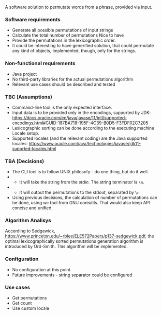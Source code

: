 A software solution to permutate words from a phrase, provided via input.

### Software requirements
- Generate all possible permutations of input strings
- Calculate the total number of permutations
Nice to have
- Provide the permutations in the lexicographic order.
- It could be interesting to have generified solution, that could permutate any kind of objects, implemented, though, only for the strings.

### Non-functional requirements
- Java project
- No third-party libraries for the actual permutations algorithm
- Relevant use cases should be described and tested

### TBC (Assumptions)
- Command-line tool is the only expected interface.
- Input data is to be provided only in the encodings, supported by JDK: https://docs.oracle.com/en/java/javase/11/intl/supported-encodings.html#GUID-187BA718-195F-4C39-B0D5-F3FDF02C7205
- Lexicographic sorting can be done according to the executing machine Locale setup.
- Supported locales (and the relevant coding) are the Java supported locales: https://www.oracle.com/java/technologies/javase/jdk11-suported-locales.html

### TBA (Decisions)
- The CLI tool is to follow UNIX philosofy - do one thing, but do it well.
- - It will take the string from the _stdin_. The string terminator is `\n`.
- - It will output the permutations to the _stdout_, separated by `\n`
- Using previous decisions, the calculation of number of permutations can be done, using _wc_ tool from GNU coreutils. That would also keep API concise and unified.

### Algorithm Analisys
According to Sedgewick, https://www.princeton.edu/~rblee/ELE572Papers/p137-sedgewick.pdf, the optimal lexicographically sorted permutations generation algorithm is introduced by Ord-Smith.
This algorithm will be implemented.

### Configuration
- No configuration at this point.
- Future improvements - string separator could be configured

### Use cases
- Get permutations
- Get count
- Use custom locale

